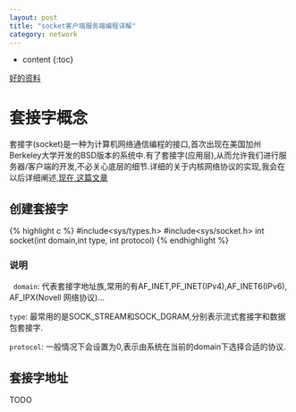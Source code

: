 ```yaml
---
layout: post
title: "socket客户端服务端编程详解"
category: network
---
```


* content
{:toc}

[好的资料](http://blog.csdn.net/www_307/post/details/87510)

# 套接字概念
套接字(socket)是一种为计算机网络通信编程的接口,首次出现在美国加州Berkeley大学开发的BSD版本的系统中.有了套接字(应用层),从而允许我们进行服务器/客户端的开发,不必关心底层的细节.详细的关于内核网络协议的实现,我会在以后详细阐述,[现在,这篇文章](https://www.ibm.com/developerworks/cn/linux/l-linux-networking-stack/)

## 创建套接字
{% highlight c %}
#include<sys/types.h>
#include<sys/socket.h>
int socket(int domain,int type, int protocol)
{% endhighlight %}
### 说明
` domain`: 代表套接字地址族,常用的有AF_INET,PF_INET(IPv4),AF_INET6(IPv6),
AF_IPX(Novell 网络协议)...

`type`: 最常用的是SOCK_STREAM和SOCK_DGRAM,分别表示流式套接字和数据包套接字.

`protocol`: 一般情况下会设置为0,表示由系统在当前的domain下选择合适的协议.

## 套接字地址


TODO
